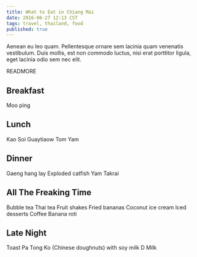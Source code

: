 ```yaml
---
title: What to Eat in Chiang Mai
date: 2016-06-27 12:13 CST
tags: travel, thailand, food
published: true
---
```


Aenean eu leo quam. Pellentesque ornare sem lacinia quam venenatis vestibulum. Duis mollis, est non commodo luctus, nisi erat porttitor ligula, eget lacinia odio sem nec elit.

READMORE

## Breakfast

Moo ping

## Lunch

Kao Soi
Guaytiaow Tom Yam

## Dinner

Gaeng hang lay
Exploded catfish
Yam Takrai

## All The Freaking Time

Bubble tea
Thai tea
Fruit shakes
Fried bananas
Coconut ice cream
Iced desserts
Coffee
Banana roti

## Late Night

Toast
Pa Tong Ko (Chinese doughnuts) with soy milk
D Milk
